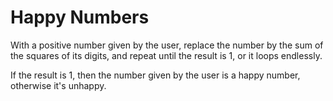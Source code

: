 # Happy Numbers

With a positive number given by the user, replace the number by the sum of the squares of its digits, and repeat until the result is 1, or it loops endlessly.

If the result is 1, then the number given by the user is a happy number, otherwise it's unhappy.
